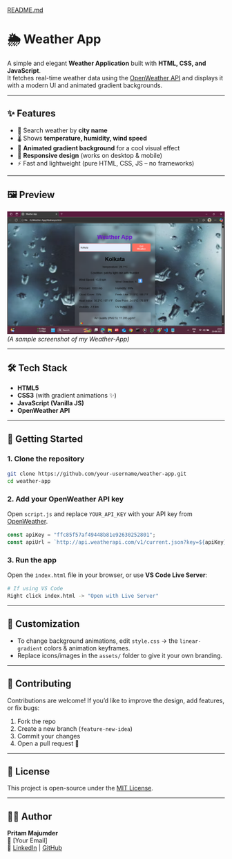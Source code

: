 [README.md](https://github.com/user-attachments/files/22043346/README.md)
# 🌦️ Weather App  

A simple and elegant **Weather Application** built with **HTML, CSS, and JavaScript**.  
It fetches real-time weather data using the [OpenWeather API](https://openweathermap.org/api) and displays it with a modern UI and animated gradient backgrounds.  

---

## ✨ Features  
- 🔎 Search weather by **city name**  
- 🌡️ Shows **temperature, humidity, wind speed**  
- 🎨 **Animated gradient background** for a cool visual effect  
- 📱 **Responsive design** (works on desktop & mobile)  
- ⚡ Fast and lightweight (pure HTML, CSS, JS – no frameworks)  

---

## 🖼️ Preview  
![Image Alt](https://github.com/pritam1011NP/Weather-App/blob/main/Screenshot%202025-08-29%20155346.png)  
*(A sample screenshot of my Weather-App)*  

---

## 🛠️ Tech Stack  
- **HTML5**  
- **CSS3** (with gradient animations ✨)  
- **JavaScript (Vanilla JS)**  
- **OpenWeather API**  

---

## 🚀 Getting Started  

### 1. Clone the repository  
```bash
git clone https://github.com/your-username/weather-app.git
cd weather-app
```

### 2. Add your OpenWeather API key  
Open `script.js` and replace `YOUR_API_KEY` with your API key from [OpenWeather](https://home.openweathermap.org/users/sign_up).

```javascript
const apiKey = "ffc85f57af49448b81e92630252801";
const apiUrl = `http://api.weatherapi.com/v1/current.json?key=${apiKey}&q=${location}&aqi=yes`;
```

### 3. Run the app  
Open the `index.html` file in your browser, or use **VS Code Live Server**:  
```bash
# If using VS Code
Right click index.html -> "Open with Live Server"
```

---

## 🎨 Customization  
- To change background animations, edit `style.css` → the `linear-gradient` colors & animation keyframes.  
- Replace icons/images in the `assets/` folder to give it your own branding.  

---

## 🤝 Contributing  
Contributions are welcome! If you’d like to improve the design, add features, or fix bugs:  
1. Fork the repo  
2. Create a new branch (`feature-new-idea`)  
3. Commit your changes  
4. Open a pull request 🚀  

---

## 📜 License  
This project is open-source under the [MIT License](LICENSE).  

---

## 👨‍💻 Author  
**Pritam Majumder**  
📧 [Your Email]  
🔗 [LinkedIn](https://linkedin.com/in/your-profile) | [GitHub](https://github.com/your-username)  
